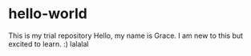 # hello-world
This is my trial repository
Hello, my name is Grace. I am new to this but excited to learn. :) lalalal
